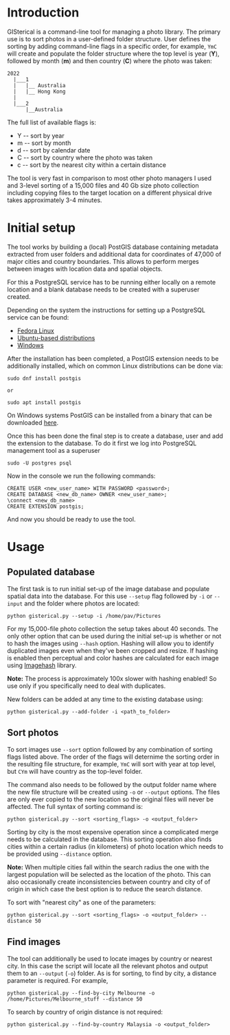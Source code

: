 # Introduction
GISterical is a command-line tool for managing a photo library. The primary use is to
sort photos in a user-defined folder structure. User defines the sorting by 
adding command-line flags in a specific order, for example, `YmC` will create 
and populate the folder structure where the top level is year (**Y**), followed by month
(**m**) and then country (**C**) where the photo was taken:
```
2022
  |___1
  |   |__ Australia
  |   |__ Hong Kong
  |
  |___2
      |__Australia
```

The full list of available flags is:
* Y -- sort by year
* m -- sort by month
* d -- sort by calendar date
* C -- sort by country where the photo was taken
* c -- sort by the nearest city within a certain distance

The tool is very fast in comparison to most other photo managers I used and 3-level
sorting of a 15,000 files and 40 Gb size photo collection including copying files to 
the target location on a different physical drive takes approximately 3-4 minutes.


# Initial setup 
The tool works by building a (local) PostGIS database containing metadata extracted 
from user folders and additional data for coordinates of 47,000 of major cities and 
country boundaries. This allows to perform merges between images with location data 
and spatial objects.

For this a PostgreSQL service has to be running either locally on a remote location and 
a blank database needs to be created with a superuser created.

Depending on the system the instructions for setting up a PostgreSQL service can be found:
* [Fedora Linux](https://docs.fedoraproject.org/en-US/quick-docs/postgresql/)
* [Ubuntu-based distributions](https://ubuntu.com/server/docs/databases-postgresql)
* [Windows](https://www.microfocus.com/documentation/idol/IDOL_12_0/MediaServer/Guides/html/English/Content/Getting_Started/Configure/_TRN_Set_up_PostgreSQL.htm)

After the installation has been completed, a PostGIS extension needs to be additionally 
installed, which on common Linux distributions can be done via:
```
sudo dnf install postgis

or

sudo apt install postgis
```
On Windows systems PostGIS can be installed from a binary that can be downloaded [here](https://postgis.net/windows_downloads/).

Once this has been done the final step is to create a database, user and add the 
extension to the database. To do it first we log into PostgreSQL management tool as a superuser
```
sudo -U postgres psql
```

Now in the console we run the following commands:

```
CREATE USER <new_user_name> WITH PASSWORD <password>;
CREATE DATABASE <new_db_name> OWNER <new_user_name>;
\connect <new_db_name>
CREATE EXTENSION postgis;
```

And now you should be ready to use the tool.

# Usage

## Populated database
The first task is to run initial set-up of the image database and populate spatial data into the 
database. For this use `--setup` flag followed by `-i` or `--input` and the folder where photos 
are located:
```
python gisterical.py --setup -i /home/pav/Pictures
```
For my 15,000-file photo collection the setup takes about 40 seconds. The only other option
that can be used during the initial set-up is whether or not to hash the images using `--hash` option. 
Hashing will allow you to identify duplicated images even when they've been cropped and resize. 
If hashing is enabled then perceptual and color hashes are calculated for each image using
[Imagehash](https://pypi.org/project/ImageHash/) library.

**Note:** The process is approximately 100x slower with hashing enabled! So use only if you 
specifically need to deal with duplicates.

New folders can be added at any time to the existing database using:
```
python gisterical.py --add-folder -i <path_to_folder>
```

## Sort photos
To sort images use `--sort` option followed by any combination of sorting flags listed above.
The order of the flags will deternime the sorting order in the resulting file structure, 
for example, `YmC` will sort with year at top level, but `CYm` will have country as the top-level
folder.

The command also needs to be followed by the output folder name where the new file structure 
will be created using `-o` or `--output` options. The files are only ever copied to the new 
location so the original files will never be affected. The full syntax of sorting command is:
```
python gisterical.py --sort <sorting_flags> -o <output_folder>
```

Sorting by city is the most expensive operation since a complicated merge needs to be calculated 
in the database. This sorting operation also finds cities within a certain radius (in kilometers) 
of photo location which needs to be provided using `--distance` option.

**Note:** When multiple cities fall within the search radius the one with the largest population
will be selected as the location of the photo. This can also occasionally create inconsistencies
between country and city of of origin in which case the best option is to reduce the search distance.

To sort with "nearest city" as one of the parameters:
```
python gisterical.py --sort <sorting_flags> -o <output_folder> --distance 50
```

## Find images
The tool can additionally be used to locate images by country or nearest city. In this case
the script will locate all the relevant photos and output them to an `--output` (`-o`) folder.
As is for sorting, to find by city, a distance parameter is required.
For example,
```
python gisterical.py --find-by-city Melbourne -o /home/Pictures/Melbourne_stuff --distance 50
```

To search by country of origin distance is not required:
```
python gisterical.py --find-by-country Malaysia -o <output_folder>
```


